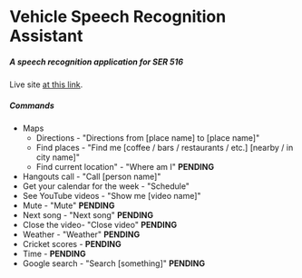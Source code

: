 # Vehicle Speech Recognition Assistant
##### A speech recognition application for SER 516 <br />
Live site [at this link](http://speechrecognizer.herokuapp.com/).<br />
##### Commands
* Maps
  * Directions - "Directions from [place name] to [place name]"
  * Find places - "Find me [coffee / bars / restaurants / etc.] [nearby / in city name]"
  * Find current location" - "Where am I" **PENDING**
* Hangouts call - "Call [person name]"
* Get your calendar for the week - "Schedule"
* See YouTube videos - "Show me [video name]"
 * Mute - "Mute" **PENDING**
 * Next song - "Next song" **PENDING**
 * Close the video- "Close video" **PENDING**
* Weather - "Weather" **PENDING**
* Cricket scores - **PENDING**
* Time - **PENDING**
* Google search - "Search [something]" **PENDING**
